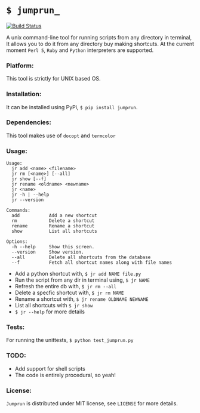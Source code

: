 `$ jumprun_`
=============
[![Build Status](https://travis-ci.org/itsnauman/jumprun.svg?branch=master)](https://travis-ci.org/itsnauman/jumprun)

A unix command-line tool for running scripts from any directory in terminal, It allows you to do it from any directory buy making shortcuts. At the current moment `Perl 5`, `Ruby` and `Python` interpreters are supported.

### Platform:

This tool is strictly for UNIX based OS.

### Installation:

It can be installed using PyPi, `$ pip install jumprun`.

### Dependencies:
This tool makes use of `docopt` and `termcolor`

### Usage:
```
Usage:
  jr add <name> <filename>
  jr rm [<name>] [--all]
  jr show [--f]
  jr rename <oldname> <newname>
  jr <name>
  jr -h | --help
  jr --version

Commands:
  add           Add a new shortcut
  rm            Delete a shortcut
  rename        Rename a shortcut
  show          List all shortcuts

Options:
  -h --help     Show this screen.
  --version     Show version.
  --all         Delete all shortcuts from the database
  --f           Fetch all shortcut names along with file names
```
* Add a python shortcut with, `$ jr add NAME file.py`
* Run the script from any dir in terminal using, `$ jr NAME`
* Refresh the entire db with, `$ jr rm --all`
* Delete a specfic shortcut with, `$ jr rm NAME`
* Rename a shortcut with, `$ jr rename OLDNAME NEWNAME`
* List all shortcuts with `$ jr show`
* `$ jr --help` for more details

### Tests:
For running the unittests, `$ python test_jumprun.py` 

### TODO:
* Add support for shell scripts 
* The code is entirely procedural, so yeah!

### License:
`Jumprun` is distributed under MIT license, see `LICENSE` for more details.
